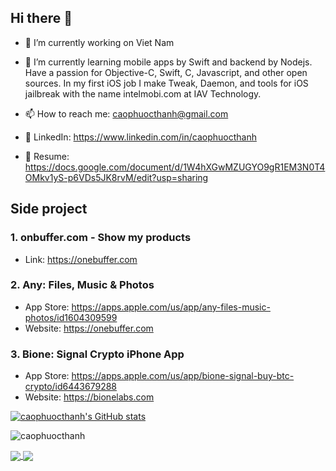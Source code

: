 ## Hi there 👋

- 🔭 I’m currently working on Viet Nam
- 🌱 I’m currently learning mobile apps by Swift and backend by Nodejs. Have a passion for Objective-C, Swift, C, Javascript, and other open sources. In my first iOS job I make Tweak, Daemon, and tools for iOS jailbreak with the name intelmobi.com at IAV Technology.

- 📫 How to reach me: caophuocthanh@gmail.com
- 👋 LinkedIn: https://www.linkedin.com/in/caophuocthanh
- 👋 Resume: https://docs.google.com/document/d/1W4hXGwMZUGYO9gR1EM3N0T4OMkv1yS-p6VDs5JK8rvM/edit?usp=sharing

## Side project

### 1. onbuffer.com - Show my products
- Link: https://onebuffer.com

### 2. Any: Files, Music & Photos
- App Store: https://apps.apple.com/us/app/any-files-music-photos/id1604309599
- Website: https://onebuffer.com

### 3. Bione: Signal Crypto iPhone App
- App Store: https://apps.apple.com/us/app/bione-signal-buy-btc-crypto/id6443679288
- Website: https://bionelabs.com

[![caophuocthanh's GitHub stats](https://github-readme-stats.vercel.app/api?username=caophuocthanh)](https://github.com/caophuocthanh/caophuocthanh)

![caophuocthanh](http://github-profile-summary-cards.vercel.app/api/cards/productive-time?username=caophuocthanh&theme=vue&utcOffset=8)

<a href="https://github.com/caophuocthanh">
<img align="center" src="https://github-readme-stats.vercel.app/api?username=caophuocthanh&count_private=true&show_icons=true&bg_color=00000000&text_color=2B65CF&icon_color=2B65CF&title_color=2B65CF&hide_border=true" />
</a>

<a href="https://github.com/caophuocthanh">
<img align="center" src="https://github-readme-stats.vercel.app/api/top-langs?username=caophuocthanh&count_private=true&hide=tex,Rich%20Text%20Format&langs_count=10&layout=compact&bg_color=00000000&text_color=2B65CF&icon_color=2B65CF&title_color=2B65CF&hide_border=true&exclude_repo=Modellierung" />
</a>
